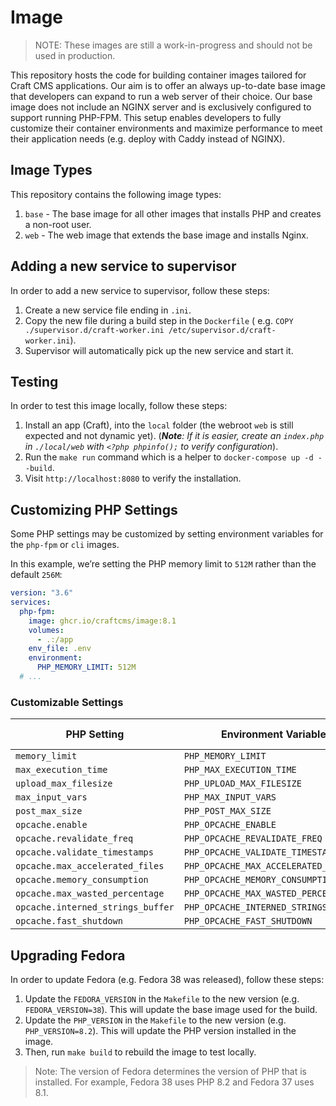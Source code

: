 # Image

> NOTE: These images are still a work-in-progress and should not be used in production.

This repository hosts the code for building container images tailored for Craft CMS applications. Our aim is to offer an always up-to-date base image that developers can expand to run a web server of their choice. Our base image does not include an NGINX server and is exclusively configured to support running PHP-FPM. This setup enables developers to fully customize their container environments and maximize performance to meet their application needs (e.g. deploy with Caddy instead of NGINX). 

## Image Types

This repository contains the following image types:

1. `base` - The base image for all other images that installs PHP and creates a non-root user.
2. `web` - The web image that extends the base image and installs Nginx.

## Adding a new service to supervisor

In order to add a new service to supervisor, follow these steps:

1. Create a new service file ending in `.ini`.
2. Copy the new file during a build step in the `Dockerfile` (
   e.g. `COPY ./supervisor.d/craft-worker.ini /etc/supervisor.d/craft-worker.ini`).
3. Supervisor will automatically pick up the new service and start it.

## Testing

In order to test this image locally, follow these steps:

1. Install an app (Craft), into the `local` folder (the
   webroot `web` is still expected and not dynamic yet). (_**Note**: If it is easier, create an `index.php`
   in `./local/web` with `<?php phpinfo();` to verify configuration_).
2. Run the `make run` command which is a helper to `docker-compose up -d --build`.
3. Visit `http://localhost:8080` to verify the installation.

## Customizing PHP Settings

Some PHP settings may be customized by setting environment variables for the `php-fpm` or `cli` images.

In this example, we’re setting the PHP memory limit to `512M` rather than the default `256M`:

```yaml
version: "3.6"
services:
  php-fpm:
    image: ghcr.io/craftcms/image:8.1
    volumes:
      - .:/app
    env_file: .env
    environment:
      PHP_MEMORY_LIMIT: 512M
  # ...
```

### Customizable Settings

| PHP Setting                       | Environment Variable                  | Default Value |
| --------------------------------- | ------------------------------------- | ------------- |
| `memory_limit`                    | `PHP_MEMORY_LIMIT`                    | `256M`        |
| `max_execution_time`              | `PHP_MAX_EXECUTION_TIME`              | `120`         |
| `upload_max_filesize`             | `PHP_UPLOAD_MAX_FILESIZE`             | `20M`         |
| `max_input_vars`                  | `PHP_MAX_INPUT_VARS`                  | `1000`        |
| `post_max_size`                   | `PHP_POST_MAX_SIZE`                   | `8M`          |
| `opcache.enable`                  | `PHP_OPCACHE_ENABLE`                  | `1`           |
| `opcache.revalidate_freq`         | `PHP_OPCACHE_REVALIDATE_FREQ`         | `0`           |
| `opcache.validate_timestamps`     | `PHP_OPCACHE_VALIDATE_TIMESTAMPS`     | `0`           |
| `opcache.max_accelerated_files`   | `PHP_OPCACHE_MAX_ACCELERATED_FILES`   | `10000`       |
| `opcache.memory_consumption`      | `PHP_OPCACHE_MEMORY_CONSUMPTION`      | `256`         |
| `opcache.max_wasted_percentage`   | `PHP_OPCACHE_MAX_WASTED_PERCENTAGE`   | `10`          |
| `opcache.interned_strings_buffer` | `PHP_OPCACHE_INTERNED_STRINGS_BUFFER` | `16`          |
| `opcache.fast_shutdown`           | `PHP_OPCACHE_FAST_SHUTDOWN`           | `1`           |

## Upgrading Fedora

In order to update Fedora (e.g. Fedora 38 was released), follow these steps:

1. Update the `FEDORA_VERSION` in the `Makefile` to the new version (e.g. `FEDORA_VERSION=38`). This will update the
   base image used for the build.
2. Update the `PHP_VERSION` in the `Makefile` to the new version (e.g. `PHP_VERSION=8.2`). This will update the
   PHP version installed in the image.
3. Then, run `make build` to rebuild the image to test locally.

> Note: The version of Fedora determines the version of PHP that is installed. For example, Fedora 38 uses PHP 8.2 and Fedora 37 uses 8.1.


